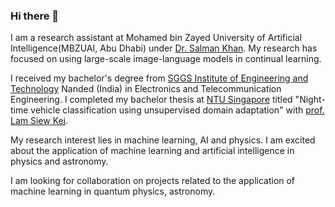 ### Hi there 👋

<!--
**vgthengane/vgthengane** is a ✨ _special_ ✨ repository because its `README.md` (this file) appears on your GitHub profile.

Here are some ideas to get you started:

- 🔭 I’m currently working on ...
- 🌱 I’m currently learning ...
- 👯 I’m looking to collaborate on ...
- 🤔 I’m looking for help with ...
- 💬 Ask me about ...
- 📫 How to reach me: ...
- 😄 Pronouns: ...
- ⚡ Fun fact: ...
-->

I am a research assistant at Mohamed bin Zayed University of Artificial Intelligence(MBZUAI, Abu Dhabi) under [Dr. Salman Khan](https://salman-h-khan.github.io/). My research has focused on using large-scale image-language models in continual learning.

I received my bachelor's degree from [SGGS Institute of Engineering and Technology](https://www.sggs.ac.in/) Nanded (India) in Electronics and Telecommunication Engineering. I completed my bachelor thesis at [NTU Singapore](https://www.ntu.edu.sg/) titled "Night-time vehicle classification using unsupervised domain adaptation" with [prof. Lam Siew Kei](https://personal.ntu.edu.sg/assklam/).

My research interest lies in machine learning, AI and physics. I am excited about the application of machine learning and artificial intelligence in physics and astronomy.

I am looking for collaboration on projects related to the application of machine learning in quantum physics, astronomy. 
